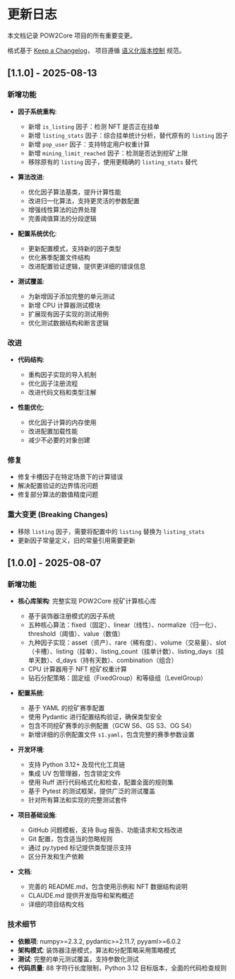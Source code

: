 # 更新日志

本文档记录 POW2Core 项目的所有重要变更。

格式基于 [Keep a Changelog](https://keepachangelog.com/en/1.0.0/)，
项目遵循 [语义化版本控制](https://semver.org/spec/v2.0.0.html) 规范。

## [1.1.0] - 2025-08-13

### 新增功能
- **因子系统重构**:
  - 新增 `is_listing` 因子：检测 NFT 是否正在挂单
  - 新增 `listing_stats` 因子：综合挂单统计分析，替代原有的 `listing` 因子
  - 新增 `pop_user` 因子：支持特定用户权重计算
  - 新增 `mining_limit_reached` 因子：检测是否达到挖矿上限
  - 移除原有的 `listing` 因子，使用更精确的 `listing_stats` 替代

- **算法改进**:
  - 优化因子算法基类，提升计算性能
  - 改进归一化算法，支持更灵活的参数配置
  - 增强线性算法的边界处理
  - 完善阈值算法的分段逻辑

- **配置系统优化**:
  - 更新配置模式，支持新的因子类型
  - 优化赛季配置文件结构
  - 改进配置验证逻辑，提供更详细的错误信息

- **测试覆盖**:
  - 为新增因子添加完整的单元测试
  - 新增 CPU 计算器测试模块
  - 扩展现有因子实现的测试用例
  - 优化测试数据结构和断言逻辑

### 改进
- **代码结构**:
  - 重构因子实现的导入机制
  - 优化因子注册流程
  - 改进代码文档和类型注解

- **性能优化**:
  - 优化因子计算的内存使用
  - 改进配置加载性能
  - 减少不必要的对象创建

### 修复
- 修复卡槽因子在特定场景下的计算错误
- 解决配置验证的边界情况问题
- 修复部分算法的数值精度问题

### 重大变更 (Breaking Changes)
- 移除 `listing` 因子，需要将配置中的 `listing` 替换为 `listing_stats`
- 更新因子常量定义，旧的常量引用需要更新

## [1.0.0] - 2025-08-07

### 新增功能
- **核心库架构**: 完整实现 POW2Core 挖矿计算核心库
  - 基于装饰器注册模式的因子系统
  - 五种核心算法：fixed（固定）、linear（线性）、normalize（归一化）、threshold（阈值）、value（数值）
  - 九种因子实现：asset（资产）、rare（稀有度）、volume（交易量）、slot（卡槽）、listing（挂单）、listing_count（挂单计数）、listing_days（挂单天数）、d_days（持有天数）、combination（组合）
  - CPU 计算器用于 NFT 挖矿权重计算
  - 钻石分配策略：固定组（FixedGroup）和等级组（LevelGroup）

- **配置系统**:
  - 基于 YAML 的挖矿赛季配置
  - 使用 Pydantic 进行配置结构验证，确保类型安全
  - 包含不同挖矿赛季的示例配置（GCW S6、GS S3、OG S4）
  - 新增详细的示例配置文件 `s1.yaml`，包含完整的赛季参数设置

- **开发环境**:
  - 支持 Python 3.12+ 及现代化工具链
  - 集成 UV 包管理器，包含锁定文件
  - 使用 Ruff 进行代码格式化和检查，配置全面的规则集
  - 基于 Pytest 的测试框架，提供广泛的测试覆盖
  - 针对所有算法和实现的完整测试套件

- **项目基础设施**:
  - GitHub 问题模板，支持 Bug 报告、功能请求和文档改进
  - Git 配置，包含适当的忽略规则
  - 通过 py.typed 标记提供类型提示支持
  - 区分开发和生产依赖

- **文档**:
  - 完善的 README.md，包含使用示例和 NFT 数据结构说明
  - CLAUDE.md 提供开发指导和架构概述
  - 详细的项目结构文档

### 技术细节
- **依赖项**: numpy>=2.3.2, pydantic>=2.11.7, pyyaml>=6.0.2
- **架构模式**: 装饰器注册模式，算法和分配策略采用策略模式
- **测试**: 完整的单元测试覆盖，支持参数化测试
- **代码质量**: 88 字符行长度限制，Python 3.12 目标版本，全面的代码检查规则
